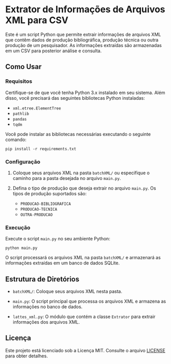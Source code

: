 # Extrator de Informações de Arquivos XML para CSV

Este é um script Python que permite extrair informações de arquivos XML que contêm dados de produção bibliográfica, produção técnica ou outra produção de um pesquisador. As informações extraídas são armazenadas em um CSV para posterior análise e consulta.

## Como Usar

### Requisitos

Certifique-se de que você tenha Python 3.x instalado em seu sistema. Além disso, você precisará das seguintes bibliotecas Python instaladas:

- `xml.etree.ElementTree`
- `pathlib`
- `pandas`
- `tqdm`

Você pode instalar as bibliotecas necessárias executando o seguinte comando:

```
pip install -r requirements.txt
```

### Configuração

1. Coloque seus arquivos XML na pasta `batchXML/` ou especifique o caminho para a pasta desejada no arquivo `main.py`.

2. Defina o tipo de produção que deseja extrair no arquivo `main.py`. Os tipos de produção suportados são:

   - `PRODUCAO-BIBLIOGRAFICA`
   - `PRODUCAO-TECNICA`
   - `OUTRA-PRODUCAO`

### Execução

Execute o script `main.py` no seu ambiente Python:

```
python main.py
```

O script processará os arquivos XML na pasta `batchXML/` e armazenará as informações extraídas em um banco de dados SQLite.

## Estrutura de Diretórios

- `batchXML/`: Coloque seus arquivos XML nesta pasta.

- `main.py`: O script principal que processa os arquivos XML e armazena as informações no banco de dados.

- `lattes_xml.py`: O módulo que contém a classe `Extrator` para extrair informações dos arquivos XML.


## Licença

Este projeto está licenciado sob a Licença MIT. Consulte o arquivo [LICENSE](LICENSE) para obter detalhes.


